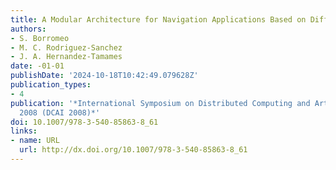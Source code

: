 ```yaml
---
title: A Modular Architecture for Navigation Applications Based on Differential GPS
authors:
- S. Borromeo
- M. C. Rodriguez-Sanchez
- J. A. Hernandez-Tamames
date: -01-01
publishDate: '2024-10-18T10:42:49.079628Z'
publication_types:
- 4
publication: '*International Symposium on Distributed Computing and Artificial Intelligence
  2008 (DCAI 2008)*'
doi: 10.1007/978-3-540-85863-8_61
links:
- name: URL
  url: http://dx.doi.org/10.1007/978-3-540-85863-8_61
---
```

